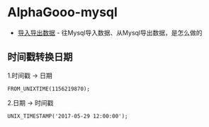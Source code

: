 # AlphaGooo-mysql


- [导入导出数据](files/导入导出数据.md) - 往Mysql导入数据、从Mysql导出数据，是怎么做的



## 时间戳转换日期

1.时间戳 -> 日期
```
FROM_UNIXTIME(1156219870);
```

2.日期 -> 时间戳
```
UNIX_TIMESTAMP('2017-05-29 12:00:00');
```

